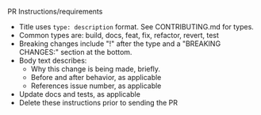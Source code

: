 PR Instructions/requirements
* Title uses `type: description` format. See CONTRIBUTING.md for types.
* Common types are: build, docs, feat, fix, refactor, revert, test
* Breaking changes include "!" after the type and a "BREAKING CHANGES:"
  section at the bottom.
* Body text describes:
  * Why this change is being made, briefly.
  * Before and after behavior, as applicable
  * References issue number, as applicable
* Update docs and tests, as applicable
* Delete these instructions prior to sending the PR


